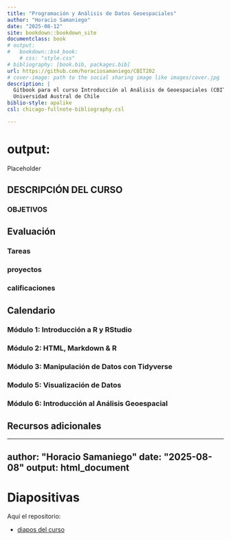 ```yaml
---
title: "Programación y Análisis de Datos Geoespaciales"
author: "Horacio Samaniego"
date: "2025-08-12"
site: bookdown::bookdown_site
documentclass: book
# output:
#   bookdown::bs4_book: 
    # css: "style.css"
# bibliography: [book.bib, packages.bib]
url: https://github.com/horaciosamaniego/CBIT202
# cover-image: path to the social sharing image like images/cover.jpg
description: |
  Gitbook para el curso Introducción al Análisis de Geoespaciales (CBIT202),
  Universidad Austral de Chile
biblio-style: apalike
csl: chicago-fullnote-bibliography.csl

---
```


# output:

Placeholder


## DESCRIPCIÓN DEL CURSO
### OBJETIVOS
## Evaluación
### Tareas
### proyectos
### calificaciones
## Calendario
### Módulo 1: Introducción a R y RStudio
### Módulo 2: HTML, Markdown \& R
### Módulo 3: Manipulación de Datos con Tidyverse
### Modulo 5: Visualización de Datos
### Módulo 6: Introducción al Análisis Geoespacial
## Recursos adicionales

<!--chapter:end:index.Rmd-->

---
author: "Horacio Samaniego"
date: "2025-08-08"
output: html_document
---

#  Diapositivas

Aquí el repositorio:

* [diapos del curso](https://github.com/horaciosamaniego/CBIT202/tree/master/Diapos)

<!-- 
## Capítulo 1: Introducción 
* [Clase 1 - TidyData](Diapos/Clase1/Clase1TidyData.html)
* [Clase 1 - 2](Diapos/Clase1/Clase1_2-dplyr.html)
-->

<!--chapter:end:diapos.Rmd-->


